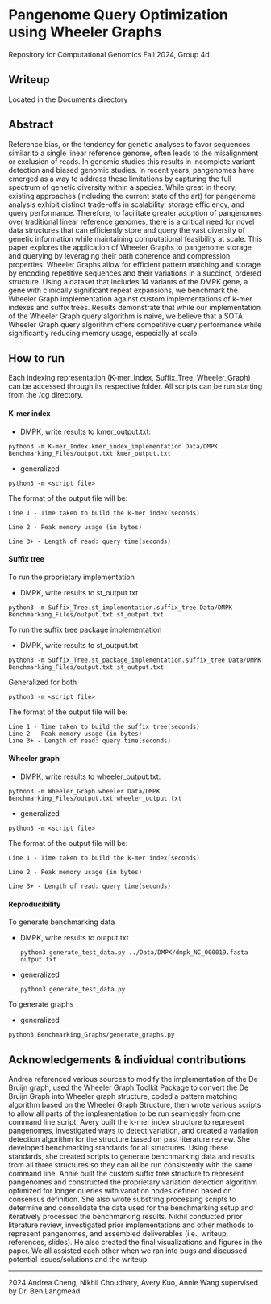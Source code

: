
# Pangenome Query Optimization using Wheeler Graphs
Repository for Computational Genomics Fall 2024, Group 4d

## Writeup 
Located in the Documents directory 

## Abstract
Reference bias, or the tendency for genetic analyses to favor sequences similar to a single linear reference genome, often leads to the misalignment or exclusion of reads. In genomic studies this results in incomplete variant detection and biased genomic studies. In recent years, pangenomes have emerged as a way to address these limitations by capturing the full spectrum of genetic diversity within a species. While great in theory, existing approaches (including the current state of the art) for pangenome analysis exhibit distinct trade-offs in scalability, storage efficiency, and query performance. Therefore, to facilitate greater adoption of pangenomes over traditional linear reference genomes, there is a critical need for novel data structures that can efficiently store and query the vast diversity of genetic information while maintaining computational feasibility at scale. This paper explores the application of Wheeler Graphs to pangenome storage and querying by leveraging their path coherence and compression properties. Wheeler Graphs allow for efficient pattern matching and storage by encoding repetitive sequences and their variations in a succinct, ordered structure. Using a dataset that includes 14 variants of the DMPK gene, a gene with clinically significant repeat expansions, we benchmark the Wheeler Graph implementation against custom implementations of k-mer indexes and suffix trees. Results demonstrate that while our implementation of the Wheeler Graph query algorithm is naive, we believe that a SOTA Wheeler Graph query algorithm offers competitive query performance while significantly reducing memory usage, especially at scale.


## How to run
Each indexing representation (K-mer_Index, Suffix_Tree, Wheeler_Graph) can be accessed through its respective folder. All scripts can be run starting from the /cg directory.

#### K-mer index
- DMPK, write results to kmer_output.txt:
```
python3 -m K-mer_Index.kmer_index_implementation Data/DMPK Benchmarking_Files/output.txt kmer_output.txt
```
- generalized
```
python3 -m <script file>
```
The format of the output file will be:
```
Line 1 - Time taken to build the k-mer index(seconds)

Line 2 - Peak memory usage (in bytes)

Line 3+ - Length of read: query time(seconds)
```

#### Suffix tree
To run the proprietary implementation
- DMPK, write results to st_output.txt
```
python3 -m Suffix_Tree.st_implementation.suffix_tree Data/DMPK Benchmarking_Files/output.txt st_output.txt
```
To run the suffix tree package implementation
- DMPK, write results to st_output.txt
```
python3 -m Suffix_Tree.st_package_implementation.suffix_tree Data/DMPK Benchmarking_Files/output.txt st_output.txt
```
Generalized for both
```
python3 -m <script file>
```
The format of the output file will be: 
```
Line 1 - Time taken to build the suffix tree(seconds)
Line 2 - Peak memory usage (in bytes)
Line 3+ - Length of read: query time(seconds)
```

#### Wheeler graph
- DMPK, write results to wheeler_output.txt:
```
python3 -m Wheeler_Graph.wheeler Data/DMPK Benchmarking_Files/output.txt wheeler_output.txt
```
- generalized
```
python3 -m <script file>
```
The format of the output file will be:
```
Line 1 - Time taken to build the k-mer index(seconds)

Line 2 - Peak memory usage (in bytes)

Line 3+ - Length of read: query time(seconds)
```

#### Reproducibility
To generate benchmarking data

- DMPK, write results to output.txt
  ```
  python3 generate_test_data.py ../Data/DMPK/dmpk_NC_000019.fasta output.txt
  ```
- generalized
  ```
  python3 generate_test_data.py
  ```

To generate graphs

- generalized
```
python3 Benchmarking_Graphs/generate_graphs.py
```

## Acknowledgements & individual contributions
Andrea referenced various sources to modify the implementation of the De Bruijn graph, used the Wheeler Graph Toolkit Package to convert the De Bruijn Graph into Wheeler graph structure, coded a pattern matching algorithm based on the Wheeler Graph Structure, then wrote various scripts to allow all parts of the implementation to be run seamlessly from one command line script. Avery built the k-mer index structure to represent pangenomes, investigated ways to detect variation, and created a variation detection algorithm for the structure based on past literature review. She developed benchmarking standards for all structures. Using these standards, she created scripts to generate benchmarking data and results from all three structures so they can all be run consistently with the same command line. Annie built the custom suffix tree structure to represent pangenomes and constructed the proprietary variation detection algorithm optimized for longer queries with variation nodes defined based on consensus definition. She also wrote substring processing scripts to determine and consolidate the data used for the benchmarking setup and iteratively processed the benchmarking results. Nikhil conducted prior literature review, investigated prior implementations and other methods to represent pangenomes, and assembled deliverables (i.e., writeup, references, slides). He also created the final visualizations and figures in the paper. We all assisted each other when we ran into bugs and discussed potential issues/solutions and the writeup. 


---
2024 Andrea Cheng, Nikhil Choudhary, Avery Kuo, Annie Wang supervised by Dr. Ben Langmead
